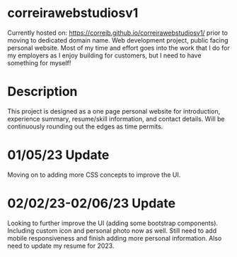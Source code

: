 # correirawebstudiosv1
Currently hosted on: https://correib.github.io/correirawebstudiosv1/ prior to moving to dedicated domain name.
Web development project, public facing personal website. Most of my time and effort goes into
the work that I do for my employers as I enjoy building for customers, but I need to have something
for myself!

# Description
This project is designed as a one page personal website for introduction, experience summary,
resume/skill information, and contact details. Will be continuously rounding out the edges as time permits.

# 01/05/23 Update
Moving on to adding more CSS concepts to improve the UI.

# 02/02/23-02/06/23 Update
Looking to further improve the UI (adding some bootstrap components). 
Including custom icon and personal photo now as well. Still need to 
add mobile responsiveness and finish adding more personal information.
Also need to update my resume for 2023.
